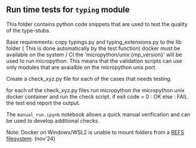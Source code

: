 ## Run time tests for `typing` module 

This folder contains python code snippets that are used to test the quality of the type-stubs. 

Base requirements:
    copy typings.py and typing_extensions.py to the lib folder ( This is done automatically by the test function) 
    docker must be available on the system / CI
    the 'micropython/unix:{mp_version}' will be used to run micropython. 
    This means that the validation scripts can use only modules that are avaialble on the micropython unix port.
    
Create a check_xyz.py file for each of the cases that needs testing.

for each of the check_xyz.py files 
    run micropython the micropython unix docker container and run the check script. 
    if exit code = 0 : OK 
    else : FAIL the test end report the output. 


The `manual_run.ipynb` notebook allows a quick manual verification and can be used to develop additional checks.


Note:
Docker on Windows/WSL2 is unable to mount folders from a [REFS filesystem](https://learn.microsoft.com/en-us/windows-server/storage/refs/refs-overview).  (nov'24) 


